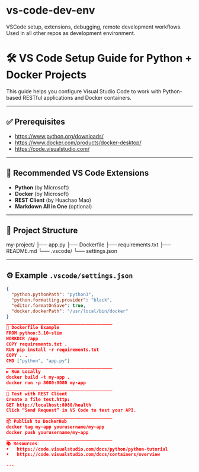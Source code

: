# vs-code-dev-env
VSCode setup, extensions, debugging, remote development workflows. 
Used in all other repos as development environment.

# 🛠️ VS Code Setup Guide for Python + Docker Projects

This guide helps you configure Visual Studio Code to work with Python-based RESTful applications and Docker containers.

---

## ✅ Prerequisites

- https://www.python.org/downloads/
- https://www.docker.com/products/docker-desktop/
- https://code.visualstudio.com/

---

## 🧩 Recommended VS Code Extensions

- **Python** (by Microsoft)  
- **Docker** (by Microsoft)  
- **REST Client** (by Huachao Mao)  
- **Markdown All in One** (optional)

---

## 📁 Project Structure

my-project/ 
├── app.py 
├── Dockerfile 
├── requirements.txt 
├── README.md 
└── .vscode/ 
    └── settings.json

---

## ⚙️ Example `.vscode/settings.json`

```json
{
  "python.pythonPath": "python3",
  "python.formatting.provider": "black",
  "editor.formatOnSave": true,
  "docker.dockerPath": "/usr/local/bin/docker"
}
________________________________________
🐳 Dockerfile Example
FROM python:3.10-slim
WORKDIR /app
COPY requirements.txt .
RUN pip install -r requirements.txt
COPY . .
CMD ["python", "app.py"]
________________________________________
▶️ Run Locally
docker build -t my-app .
docker run -p 8080:8080 my-app
________________________________________
🧪 Test with REST Client
Create a file test.http:
GET http://localhost:8080/health
Click “Send Request” in VS Code to test your API.
________________________________________
📦 Publish to DockerHub
docker tag my-app yourusername/my-app
docker push yourusername/my-app
________________________________________
📚 Resources
•	https://code.visualstudio.com/docs/python/python-tutorial 
•	https://code.visualstudio.com/docs/containers/overview 

---

